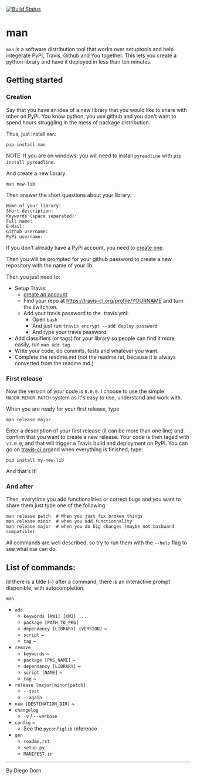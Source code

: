 [![Build Status](https://travis-ci.org/ddorn/man.svg?branch=v1.4.0)](https://travis-ci.org/ddorn/man)

# man

`man` is a software distribution tool that works over setuptools and help integerate PyPi, Travis, Github and You together.
This lets you create a python library and have it deployed in less than ten minutes.  

## Getting started

### Creation

Say that you have an idea of a new library that you would like to share with other on PyPi. You know python, you use github and you don't want to spend hours struggling in the mess of package distribution.

Thus, just install `man`:
    
    pip install man 

NOTE: If you are on windows, you will need to install `pyreadline` with `pip install pyreadline`.

And create a new library:

    man new-lib
    
Then answer the short questions about your library:

    Name of your library:
    Short description:
    Keywords (space separated): 
    Full name:
    E-Mail:
    Github username:
    PyPi username:

If you don't already have a PyPi account, you need to [create one](https://pypi.python.org/pypi?%3Aaction=register_form).

Then you will be prompted for your github password to create a new repository with the name of your lib.

Then you just need to:
 - Setup Travis: 
    - [create an account](https://travis-ci.org/)
    - Find your repo at https://travis-ci.org/profile/YOURNAME and turn the switch on.
    - Add your travis password to the .travis.yml:
        - Open `bash`
        - And just run `travis encrypt --add deploy.password`
        - And type your travis password 
 - Add classifiers (or tags) for your library so people can find it more easily, run `man add tag` 
 - Write your code, do commits, tests and whatever you want.
 - Complete the readme.md (not the readme.rst, because it is always converted from the readme.md.)

### First release

Now the version of your code is `0.0.0`. I choose to use the simple `MAJOR.MINOR.PATCH` system as it's easy to use, understand and work with.

When you are ready for your first release, type

    man release major

Enter a description of your first release (it can be more than one line) and confirm that you want to create a new release.
Your code is then taged with `v1.0.0`, and that will trigger a Travis build and deployment on PyPi. You can go on [travis-ci.org](https://travis-ci.org/)and when everything is finished, type:

    pip install my-new-lib

And that's it!


### And after

Then, everytime you add functionalities or correct bugs and you want to share them just type one of the following:

    man release patch  # When you just fix broken things
    man release minor  # when you add functionnality
    man release major  # when you do big changes (maybe not backward compatible)

All commands are well described, so try to run them with the `--help` flag to see what `man` can do.

## List of commands:

Id there is a tilde (`~`) after a command, there is an interactive prompt disponible, with autocompletion.

`man`
 - `add`
    - `keywords [KW1] [KW2] ...`
    - `package [PATH_TO_PKG]`
    - `dependancy [LIBRARY] [VERSION]` ~
    - `script` ~
    - `tag` ~
 - `remove`
    - `keywords` ~
    - `package [PKG_NAME]` ~
    - `dependancy [LIBRARY]` ~
    - `script [NAME]` ~
    - `tag` ~
 - `release [major|minor|patch]`
    - `--test`
    - `--again`
 - `new [DESTINATION_DIR]` ~
 - `changelog`
    - `-v` / `--verbose`
 - `config` ~
    - See the `pyconfiglib` reference
 - `gen`
    - `readme.rst`
    - `setup.py`
    - `MANIFEST.in`

---
By Diego Dorn